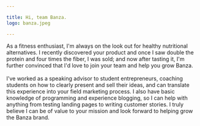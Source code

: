 ```yaml
---

title: Hi, team Banza.
logo: banza.jpeg

---
```



As a fitness enthusiast, I'm always on the look out for healthy nutritional alternatives. I recently discovered your product and once I saw double the protein and four times the fiber, I was sold; and now after tasting it, I'm further convinced that I'd love to join your team and help you grow Banza. 
<br><br>
I've worked as a speaking advisor to student entrepreneurs, coaching students on how to clearly present and sell their ideas, and can translate this experience into your field marketing process. I also have basic knowledge of programming and experience blogging, so I can help with anything from testing landing pages to writing customer stories. I truly believe I can be of value to your mission and look forward to helping grow the Banza brand.
